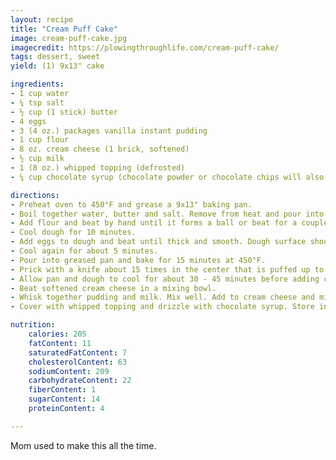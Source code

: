 ```yaml
---
layout: recipe
title: "Cream Puff Cake"
image: cream-puff-cake.jpg
imagecredit: https://plowingthroughlife.com/cream-puff-cake/
tags: dessert, sweet
yield: (1) 9x13" cake

ingredients:
- 1 cup water
- ¼ tsp salt
- ½ cup (1 stick) butter
- 4 eggs
- 3 (4 oz.) packages vanilla instant pudding
- 1 cup flour
- 8 oz. cream cheese (1 brick, softened)
- ½ cup milk
- 1 (8 oz.) whipped topping (defrosted)
- ¼ cup chocolate syrup (chocolate powder or chocolate chips will also work).

directions:
- Preheat oven to 450°F and grease a 9x13" baking pan.
- Boil together water, butter and salt. Remove from heat and pour into a mixing bowl.
- Add flour and beat by hand until it forms a ball or beat for a couple of minutes with an electric mixer until very well mixed.
- Cool dough for 10 minutes.
- Add eggs to dough and beat until thick and smooth. Dough surface should have a satin sheen.
- Cool again for about 5 minutes.
- Pour into greased pan and bake for 15 minutes at 450°F.
- Prick with a knife about 15 times in the center that is puffed up to allow air to escape. Reduce oven heat to 350°F and bake another 20 minutes.
- Allow pan and dough to cool for about 30 - 45 minutes before adding cream filling.
- Beat softened cream cheese in a mixing bowl.
- Whisk together pudding and milk. Mix well. Add to cream cheese and mix slowly at first and then beat well. Pour over baked cream puff.
- Cover with whipped topping and drizzle with chocolate syrup. Store in the refrigerator.

nutrition:
    calories: 205
    fatContent: 11
    saturatedFatContent: 7
    cholesterolContent: 63
    sodiumContent: 209
    carbohydrateContent: 22
    fiberContent: 1
    sugarContent: 14
    proteinContent: 4

---
```


Mom used to make this all the time.
